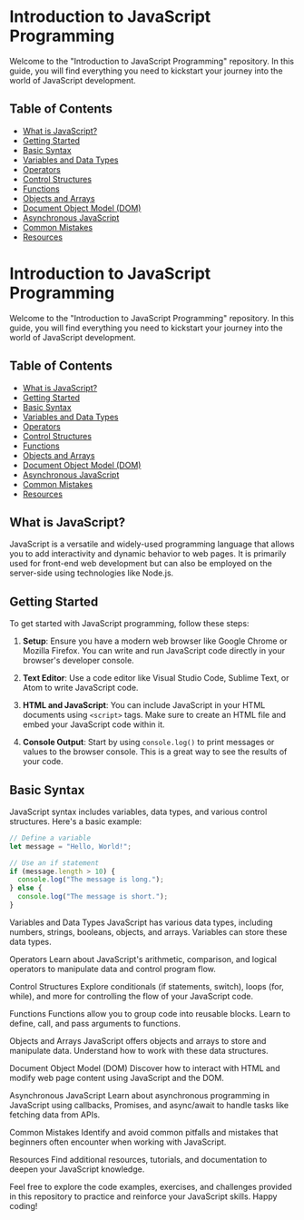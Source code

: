 # Introduction to JavaScript Programming

Welcome to the "Introduction to JavaScript Programming" repository. In this guide, you will find everything you need to kickstart your journey into the world of JavaScript development.

## Table of Contents

- [What is JavaScript?](#what-is-javascript)
- [Getting Started](#getting-started)
- [Basic Syntax](#basic-syntax)
- [Variables and Data Types](#variables-and-data-types)
- [Operators](#operators)
- [Control Structures](#control-structures)
- [Functions](#functions)
- [Objects and Arrays](#objects-and-arrays)
- [Document Object Model (DOM)](#document-object-model-dom)
- [Asynchronous JavaScript](#asynchronous-javascript)
- [Common Mistakes](#common-mistakes)
- [Resources](#resources)

# Introduction to JavaScript Programming

Welcome to the "Introduction to JavaScript Programming" repository. In this guide, you will find everything you need to kickstart your journey into the world of JavaScript development.

## Table of Contents

- [What is JavaScript?](#what-is-javascript)
- [Getting Started](#getting-started)
- [Basic Syntax](#basic-syntax)
- [Variables and Data Types](#variables-and-data-types)
- [Operators](#operators)
- [Control Structures](#control-structures)
- [Functions](#functions)
- [Objects and Arrays](#objects-and-arrays)
- [Document Object Model (DOM)](#document-object-model-dom)
- [Asynchronous JavaScript](#asynchronous-javascript)
- [Common Mistakes](#common-mistakes)
- [Resources](#resources)

## What is JavaScript?

JavaScript is a versatile and widely-used programming language that allows you to add interactivity and dynamic behavior to web pages. It is primarily used for front-end web development but can also be employed on the server-side using technologies like Node.js.

## Getting Started

To get started with JavaScript programming, follow these steps:

1. **Setup**: Ensure you have a modern web browser like Google Chrome or Mozilla Firefox. You can write and run JavaScript code directly in your browser's developer console.

2. **Text Editor**: Use a code editor like Visual Studio Code, Sublime Text, or Atom to write JavaScript code. 

3. **HTML and JavaScript**: You can include JavaScript in your HTML documents using `<script>` tags. Make sure to create an HTML file and embed your JavaScript code within it.

4. **Console Output**: Start by using `console.log()` to print messages or values to the browser console. This is a great way to see the results of your code.

## Basic Syntax

JavaScript syntax includes variables, data types, and various control structures. Here's a basic example:

```javascript
// Define a variable
let message = "Hello, World!";

// Use an if statement
if (message.length > 10) {
  console.log("The message is long.");
} else {
  console.log("The message is short.");
}
```

Variables and Data Types
JavaScript has various data types, including numbers, strings, booleans, objects, and arrays. Variables can store these data types.

Operators
Learn about JavaScript's arithmetic, comparison, and logical operators to manipulate data and control program flow.

Control Structures
Explore conditionals (if statements, switch), loops (for, while), and more for controlling the flow of your JavaScript code.

Functions
Functions allow you to group code into reusable blocks. Learn to define, call, and pass arguments to functions.

Objects and Arrays
JavaScript offers objects and arrays to store and manipulate data. Understand how to work with these data structures.

Document Object Model (DOM)
Discover how to interact with HTML and modify web page content using JavaScript and the DOM.

Asynchronous JavaScript
Learn about asynchronous programming in JavaScript using callbacks, Promises, and async/await to handle tasks like fetching data from APIs.

Common Mistakes
Identify and avoid common pitfalls and mistakes that beginners often encounter when working with JavaScript.

Resources
Find additional resources, tutorials, and documentation to deepen your JavaScript knowledge.

Feel free to explore the code examples, exercises, and challenges provided in this repository to practice and reinforce your JavaScript skills. Happy coding!

